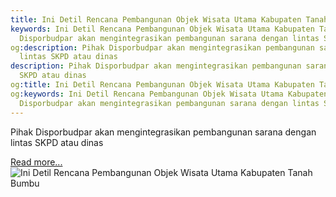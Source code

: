 ```yaml
---
title: Ini Detil Rencana Pembangunan Objek Wisata Utama Kabupaten Tanah Bumbu
keywords: Ini Detil Rencana Pembangunan Objek Wisata Utama Kabupaten Tanah Bumbu,Pihak
  Disporbudpar akan mengintegrasikan pembangunan sarana dengan lintas SKPD atau dinas
og:description: Pihak Disporbudpar akan mengintegrasikan pembangunan sarana dengan
  lintas SKPD atau dinas
description: Pihak Disporbudpar akan mengintegrasikan pembangunan sarana dengan lintas
  SKPD atau dinas
og:title: Ini Detil Rencana Pembangunan Objek Wisata Utama Kabupaten Tanah Bumbu
og:keywords: Ini Detil Rencana Pembangunan Objek Wisata Utama Kabupaten Tanah Bumbu,Pihak
  Disporbudpar akan mengintegrasikan pembangunan sarana dengan lintas SKPD atau dinas
---
```


Pihak Disporbudpar akan mengintegrasikan pembangunan sarana dengan lintas SKPD atau dinas

[Read more...](https://www.sportourism.id/post/5864/ini-detil-rencana-pembangunan-objek-wisata-utama-kabupaten-tanah-bumbu "Ini Detil Rencana Pembangunan Objek Wisata Utama Kabupaten Tanah Bumbu")
![Ini Detil Rencana Pembangunan Objek Wisata Utama Kabupaten Tanah Bumbu](https://services.sportourism.id/fileload/bangunan-kantor-bupati-tanah-bumbujpg-S9pP.JPG "Ini Detil Rencana Pembangunan Objek Wisata Utama Kabupaten Tanah Bumbu")